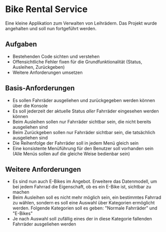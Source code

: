 # Bike Rental Service

Eine kleine Applikation zum Verwalten von Leihrädern. Das Projekt wurde angehalten und soll nun fortgeführt werden.

## Aufgaben

* Bestehenden Code sichten und verstehen
* Offensichtliche Fehler fixen für die Grundfunktionalität (Status, Ausleihen, Zurückgeben)
* Weitere Anforderungen umsetzen

## Basis-Anforderungen

* Es sollen Fahrräder ausgeliehen und zurückgegeben werden können über die Konsole
* Es soll jederzeit der aktuelle Status *aller* Fahrräder eingesehen werden können
* Beim Ausleihen sollen nur Fahrräder sichtbar sein, die nicht bereits ausgeliehen sind
* Beim Zurückgeben sollen nur Fahrräder sichtbar sein, die tatsächlich ausgeliehen sind
* Die Reihenfolge der Fahrräder soll in jedem Menü gleich sein
* Eine konsistente Menüführung für den Benutzer soll vorhanden sein (Alle Menüs sollen auf die gleiche Weise bedienbar
  sein)

## Weitere Anforderungen

* Es sind nun auch E-Bikes im Angebot. Erweitere das Datenmodell, um bei jedem Fahrrad die Eigenschaft, ob es ein E-Bike
  ist, sichtbar zu machen
* Beim Ausleihen soll es nicht mehr möglich sein, ein bestimmtes Fahrrad zu wählen, sondern es soll eine Auswahl über
  Kategorien ermöglicht werden. Folgende Kategorien soll es geben: "Normale Fahrräder" und "E-Bikes"
* Je nach Auswahl soll zufällig eines der in diese Kategorie fallenden Fahrräder ausgeliehen werden
